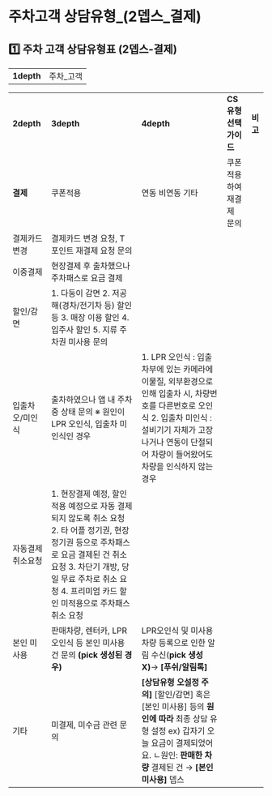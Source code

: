 # 주차고객 상담유형_(2뎁스_결제)

**1️⃣ 주차** **고객 상담유형표 (2뎁스-결제)**
--------------------------------

|  |  |
| --- | --- |
| **1depth** | 주차\_고객 |

|  |  |  |  |  |
| --- | --- | --- | --- | --- |
| **2depth** | **3depth** | **4depth** | **CS유형선택 가이드** | **비고** |
| **결제** | 쿠폰적용 | 연동  비연동  기타 | 쿠폰 적용하여 재결제 문의 |  |
| 결제카드 변경 | 결제카드 변경 요청, T 포인트 재결제 요청 문의 |  |
| 이중결제 | 현장결제 후 출차했으나 주차패스로 요금 결제 |  |
| 할인/감면 | 1. 다둥이 감면  2. 저공해(경차/전기차 등) 할인 등 3. 매장 이용 할인 4. 입주사 할인 5. 지류 주차권 미사용 문의 |  |
| 입출차 오/미인식 | 출차하였으나 앱 내 주차 중 상태 문의 ※ 원인이 LPR 오인식, 입출차 미인식인 경우 | 1. LPR 오인식 : 입출차부에 있는 카메라에 이물질, 외부환경으로 인해 입출차 시, 차량번호를 다른번호로 오인식  2. 입출차 미인식 : 설비기기 자체가 고장나거나 연동이 단절되어 차량이 들어왔어도 차량을 인식하지 않는 경우 |
| 자동결제 취소요청 | 1. 현장결제 예정, 할인 적용 예정으로 자동 결제 되지 않도록 취소 요청 2. 타 어플 정기권, 현장 정기권 등으로 주차패스로 요금 결제된 건 취소 요청 3. 차단기 개방, 당일 무료 주차로 취소 요청 4. 프리미엄 카드 할인 미적용으로 주차패스 취소 요청 |  |
| 본인 미사용 | 판매차량, 렌터카, LPR 오인식 등 본인 미사용 건 문의 **(pick 생성된 경우)** | LPR오인식 및 미사용차량 등록으로 인한 알림 수신(**pick 생성X)**→ **[푸쉬/알림톡]** |
| 기타 | 미결제, 미수금 관련 문의 | **[상담유형 오설정 주의]** [할인/감면] 혹은 [본인 미사용] 등의 **원인에 따라** 최종 상담 유형 설정 ex) 갑자기 오늘 요금이 결제되었어요. ㄴ원인: **판매한 차량** 결제된 건 → **[본인 미사용]** 뎁스 |